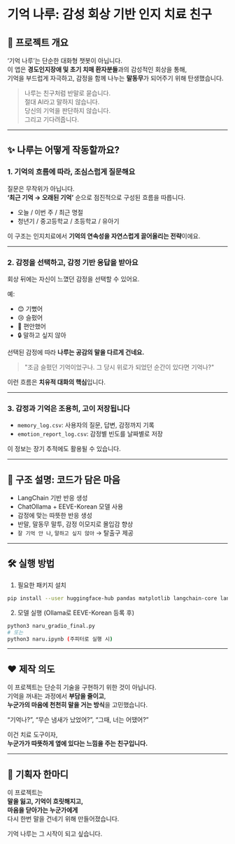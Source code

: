 
# 기억 나루: 감성 회상 기반 인지 치료 친구

## 🌿 프로젝트 개요

‘기억 나루’는 단순한 대화형 챗봇이 아닙니다.  
이 앱은 **경도인지장애 및 초기 치매 환자분들**과의 감성적인 회상을 통해,  
기억을 부드럽게 자극하고, 감정을 함께 나누는 **말동무**가 되어주기 위해 탄생했습니다.

> 나루는 친구처럼 반말로 묻습니다.  
> 절대 AI라고 말하지 않습니다.  
> 당신의 기억을 판단하지 않습니다.  
> 그리고 기다려줍니다.

---

## ✨ 나루는 어떻게 작동할까요?

### 1. 기억의 흐름에 따라, 조심스럽게 질문해요

질문은 무작위가 아닙니다.  
**‘최근 기억 → 오래된 기억’** 순으로 점진적으로 구성된 흐름을 따릅니다.

- 오늘 / 이번 주 / 최근 명절  
- 청년기 / 중고등학교 / 초등학교 / 유아기

이 구조는 인지치료에서 **기억의 연속성을 자연스럽게 끌어올리는 전략**이에요.

---

### 2. 감정을 선택하고, 감정 기반 응답을 받아요

회상 뒤에는 자신이 느꼈던 감정을 선택할 수 있어요.

예:  
- 😊 기뻤어  
- 😢 슬펐어  
- 🤗 편안했어  
- 🔒 말하고 싶지 않아

선택된 감정에 따라 **나루는 공감의 말을 다르게 건네요.**

> "조금 슬펐던 기억이었구나. 그 당시 위로가 되었던 순간이 있다면 기억나?"

이런 흐름은 **치유적 대화의 핵심**입니다.

---

### 3. 감정과 기억은 조용히, 고이 저장됩니다

- `memory_log.csv`: 사용자의 질문, 답변, 감정까지 기록
- `emotion_report_log.csv`: 감정별 빈도를 날짜별로 저장

이 정보는 장기 추적에도 활용될 수 있습니다.

---

## 🧠 구조 설명: 코드가 담은 마음

- LangChain 기반 반응 생성  
- ChatOllama + EEVE-Korean 모델 사용  
- 감정에 맞는 따뜻한 반응 생성  
- 반말, 말동무 말투, 감정 이모지로 몰입감 향상  
- `잘 기억 안 나`, `말하고 싶지 않아` → 탈출구 제공

---

## 🛠️ 실행 방법

1. 필요한 패키지 설치

```bash
pip install --user huggingface-hub pandas matplotlib langchain-core langchain-community
```

2. 모델 실행 (Ollama로 EEVE-Korean 등록 후)

```bash
python3 naru_gradio_final.py
# 또는
python3 naru.ipynb (주피터로 실행 시)
```

---

## ❤️ 제작 의도

이 프로젝트는 단순히 기술을 구현하기 위한 것이 아닙니다.  
기억을 꺼내는 과정에서 **부담을 줄이고**,  
**누군가의 마음에 천천히 말을 거는 방식**을 고민했습니다.

“기억나?”, “무슨 냄새가 났었어?”, “그때, 너는 어땠어?”

이건 치료 도구이자,  
**누군가가 따뜻하게 옆에 있다는 느낌을 주는 친구입니다.**

---

## 🙏 기획자 한마디

이 프로젝트는  
**말을 잃고, 기억이 흐릿해지고,  
마음을 닫아가는 누군가에게**  
다시 한번 말을 건네기 위해 만들어졌습니다.

기억 나루는 그 시작이 되고 싶습니다.
